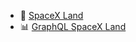 - 🚀 [SpaceX Land](https://spacex.land/)
- 📊 [GraphQL SpaceX Land](https://api.spacex.land/graphql/)

